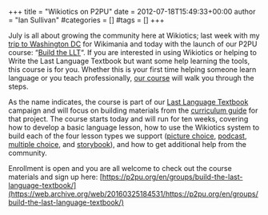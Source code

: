 +++
title = "Wikiotics on P2PU"
date = 2012-07-18T15:49:33+00:00
author = "Ian Sullivan"
#categories = []
#tags = []
+++

July is all about growing the community here at Wikiotics; last week with my [trip to Washington DC](https://web.archive.org/web/20160325184531/http://blog.wikiotics.net/2012/06/wikiotics-at-wikimania/) for Wikimania and today with the launch of our P2PU course: “[Build the LLT](https://web.archive.org/web/20160325184531/https://p2pu.org/en/groups/build-the-last-language-textbook/)“. If you are interested in using Wikiotics or helping to Write the Last Language Textbook but want some help learning the tools, this course is for you. Whether this is your first time helping someone learn language or you teach professionally, [our course](https://web.archive.org/web/20160325184531/https://p2pu.org/en/groups/build-the-last-language-textbook/) will walk you through the steps.

As the name indicates, the course is part of our [Last Language Textbook](https://web.archive.org/web/20160325184531/http://thelastlanguagetextbook.org/) campaign and will focus on building materials from the [curriculum guide](https://web.archive.org/web/20160325184531/https://wikiotics.org/group/thelastlanguagetextbook/curriculum) for that project. The course starts today and will run for ten weeks, covering how to develop a basic language lesson, how to use the Wikiotics system to build each of the four lesson types we support ([picture choice](https://web.archive.org/web/20160325184531/http://wikiotics.org/en/Introduction), [podcast](https://web.archive.org/web/20160325184531/http://wikiotics.org/user/ian/FSI-Mandarin-Module01-Unit01), [multiple choice](https://web.archive.org/web/20160325184531/http://wikiotics.org/en/WANY_Hospital_grammar), and [storybook](https://web.archive.org/web/20160325184531/https://wikiotics.org/en/LittleRedRidingHood)), and how to get additional help from the community.

Enrollment is open and you are all welcome to check out the course materials and sign up here: [https://p2pu.org/en/groups/build-the-last-language-textbook/](https://web.archive.org/web/20160325184531/https://p2pu.org/en/groups/build-the-last-language-textbook/)
